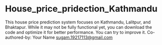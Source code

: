 # House_price_pridection_Kathmandu
This house price prediction system focuses on Kathmandu, Lalitpur, and Bhaktapur. While it may not be fully functional yet, you can download the code and optimize it for better performance.
You can try to improve it.
Co-authored-by: Your Name <sugam.19217113@gmail.com>
